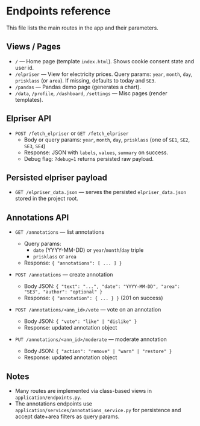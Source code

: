 Endpoints reference
===================

This file lists the main routes in the app and their parameters.

Views / Pages
-------------

- `/` — Home page (template `index.html`). Shows cookie consent state and user id.
- `/elpriser` — View for electricity prices. Query params: `year`, `month`, `day`, `prisklass` (or `area`). If missing, defaults to today and `SE3`.
- `/pandas` — Pandas demo page (generates a chart).
- `/data`, `/profile`, `/dashboard`, `/settings` — Misc pages (render templates).

Elpriser API
------------

- `POST /fetch_elpriser` or `GET /fetch_elpriser`
  - Body or query params: `year`, `month`, `day`, `prisklass` (one of `SE1`, `SE2`, `SE3`, `SE4`)
  - Response: JSON with `labels`, `values`, `summary` on success.
  - Debug flag: `?debug=1` returns persisted raw payload.

Persisted elpriser payload
--------------------------
- `GET /elpriser_data.json` — serves the persisted `elpriser_data.json` stored in the project root.

Annotations API
---------------

- `GET /annotations` — list annotations
  - Query params:
    - `date` (YYYY-MM-DD) or `year`/`month`/`day` triple
    - `prisklass` or `area`
  - Response: `{ "annotations": [ ... ] }`

- `POST /annotations` — create annotation
  - Body JSON: `{ "text": "...", "date": "YYYY-MM-DD", "area": "SE3", "author": "optional" }`
  - Response: `{ "annotation": { ... } }` (201 on success)

- `POST /annotations/<ann_id>/vote` — vote on an annotation
  - Body JSON: `{ "vote": "like" | "dislike" }`
  - Response: updated annotation object

- `PUT /annotations/<ann_id>/moderate` — moderate annotation
  - Body JSON: `{ "action": "remove" | "warn" | "restore" }`
  - Response: updated annotation object

Notes
-----
- Many routes are implemented via class-based views in `application/endpoints.py`.
- The annotations endpoints use `application/services/annotations_service.py` for persistence and accept date+area filters as query params.
